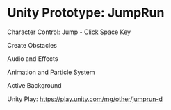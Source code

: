 # Unity Prototype: JumpRun

Character Control: Jump - Click Space Key

Create Obstacles

Audio and Effects

Animation and Particle System

Active Background
 
Unity Play: https://play.unity.com/mg/other/jumprun-d
